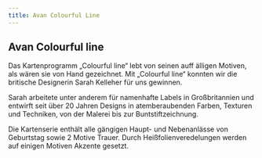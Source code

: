 ```yaml
---
title: Avan Colourful Line
---
```

## Avan Colourful line

Das Kartenprogramm „Colourful line“ lebt von seinen auff älligen Motiven, als wären sie von Hand gezeichnet. Mit „Colourful line“ konnten wir die britische Designerin Sarah Kelleher für uns gewinnen.

Sarah arbeitete unter anderem für namenhafte Labels in Großbritannien und entwirft seit über 20 Jahren Designs in atemberaubenden Farben, Texturen und Techniken, von der Malerei bis zur Buntstiftzeichnung.

Die Kartenserie enthält alle gängigen Haupt- und Nebenanlässe von Geburtstag sowie 2 Motive Trauer. Durch Heißfolienveredelungen werden auf einigen Motiven Akzente gesetzt.
